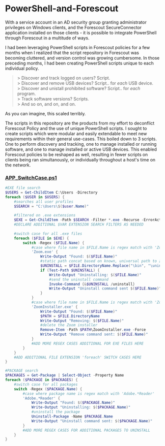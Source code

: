 # PowerShell-and-Forescout
With a service account in an AD security group granting administrator privileges on Windows clients, and the Forescout SecureConnector application installed on those clients - it is possible to integrate PowerShell through Forescout in a multitude of ways.   

I had been leveraging PowerShell scripts in Forescout policies for a few months when I realized that the script repository in Forescout was becoming cluttered, and version control was growing cumbersome. In those preceding months, I had been creating PowerShell scripts unique to each individual policy.   
> \> Discover and track logged on users? Script.   
> \> Discover and remove USB devices? Script.. for *each* USB device.   
> \> Discover and unistall prohibited software? Script.. for *each* program.   
> \> Track software versions? Scripts.    
> \> And so on, and on, and on.    

As you can imagine, this scaled terribly.   

The scripts in this repository are the products from my effort to deconflict Forescout Policy and the use of unique PowerShell scripts. I sought to create scripts which were modular and easily extendable to meet new requirements within their general use-cases. This boiled down to 3 scripts. One to perform discovery and tracking, one to manage installed or running software, and one to manage installed or active USB devices. This enabled Forescout policies to be reshaped as well, resulting in fewer scripts on clients being ran simultanously, or individually throughout a host's time on the network.   

### [ APP_SwitchCase.ps1 ](https://github.com/plmcdowe/PowerShell-and-Forescout/blob/46b27bdb2193f8ee5286ae92a2f75d76491e80e8/APP_SwitchCase.ps1)
```PowerShell
#EXE file search
$USERS = Get-ChildItem C:\Users -Directory
foreach ($USER in $USERS) {
    #searches all user profiles
    $SEARCH = "C:\Users\$($user.Name)"
    
    #filtered on .exe extensions
    $EXE = Get-ChildItem -Path $SEARCH -Filter *.exe -Recurse -ErrorAction SilentlyContinue -Force
    #DECLARE ADDITIONAL $VAR EXTENSION SEARCH FILTERS AS NEEDED
    
    #switch case for all .exe files 
    foreach ($FILE in $EXE) {
        switch -Regex ($FILE.Name) {
            #case where file name in $FILE.Name is regex match with 'Zoom.exe'
            'Zoom.exe' {
                Write-Output "Found: $($FILE.Name)"
                #static path concat based on known, universal path to zoom uninstaller
                $UNINSTALL = $FILE.DirectoryName.Replace("\bin", "\uninstall\Installer.exe")
                if (Test-Path $UNINSTALL) {
                    Write-Output "Uninstalling: $($FILE.Name)"
                    #send the uninstall command
                    Invoke-Command {&$UNINSTALL /uninstall}
                    Write-Output "Uninstall command sent $($FILE.Name)"
                }
            }
            #case where file name in $FILE.Name is regex match with 'ZoomInstaller.exe'
            'ZoomInstaller.exe' {
                Write-Output "Found: $($FILE.Name)"
                $PATH = $FILE.DirectoryName
                Write-Output "Removing: $($FILE.Name)"
                #delete the Zoom installer
                Remove-Item -Path $PATH\ZoomInstaller.exe -Force
                Write-Output "Remove command sent: $($FILE.Name)"                
            }
            #ADD MORE REGEX CASES ADDITIONAL FOR EXE FILES HERE
        }
    }
    #ADD ADDITIONAL FILE EXTENSION 'foreach' SWITCH CASES HERE
}

#PACKAGE search
$PACKAGES = Get-Package | Select-Object -Property Name
foreach ($PACKAGE in $PACKAGES) {
    #switch case for all packages
    switch -Regex ($PACKAGE.Name) {
        #case where package name is regex match with 'Adobe.*Reader'
        'Adobe.*Reader' {
            Write-Output "Found: $($PACKAGE.Name)"
            Write-Output "Uninstalling: $($PACKAGE.Name)"
            #uninstall the package
            Uninstall-Package -Name $PACKAGE.Name
            Write-Output "Uninstall command sent: $($PACKAGE.Name)"
        }
        #ADD MORE REGEX CASES FOR ADDITIONAL PACKAGES TO UNINSTALL
    }
}
```

